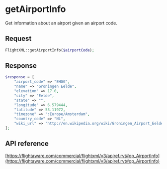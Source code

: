 # getAirportInfo

Get information about an airport given an airport code.

## Request

```php
FlightXML::getAirportInfo($airportCode);
```

## Response

```php
$response = [
    "airport_code" => "EHGG",
    "name" => "Groningen Eelde",
    "elevation" => 17.0,
    "city" => "Eelde",
    "state" => "",
    "longitude" => 6.579444,
    "latitude" => 53.11972,
    "timezone" => ":Europe/Amsterdam",
    "country_code" => "NL",
    "wiki_url" => "http://en.wikipedia.org/wiki/Groningen_Airport_Eelde",
];
```

## API reference

[https://flightaware.com/commercial/flightxml/v3/apiref.rvt#op_AirportInfo](https://flightaware.com/commercial/flightxml/v3/apiref.rvt#op_AirportInfo)
